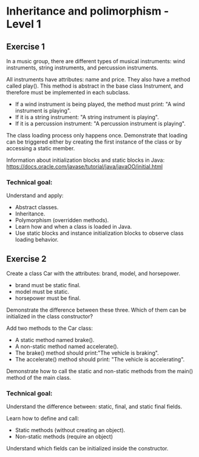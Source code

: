 # Inheritance and polimorphism - Level 1

## Exercise 1

In a music group, there are different types of musical instruments: wind instruments, string instruments, and percussion instruments.

All instruments have attributes: name and price. They also have a method called play(). This method is abstract in the base class Instrument, and therefore must be implemented in each subclass.

- If a wind instrument is being played, the method must print: "A wind instrument is playing".
- If it is a string instrument: "A string instrument is playing".
- If it is a percussion instrument: "A percussion instrument is playing".

The class loading process only happens once. Demonstrate that loading can be triggered either by creating the first instance of the class or by accessing a static member.

Information about initialization blocks and static blocks in Java:
https://docs.oracle.com/javase/tutorial/java/javaOO/initial.html

### Technical goal:

Understand and apply:

- Abstract classes.
- Inheritance.
- Polymorphism (overridden methods).
- Learn how and when a class is loaded in Java.
- Use static blocks and instance initialization blocks to observe class loading behavior.

## Exercise 2

Create a class Car with the attributes: brand, model, and horsepower.

- brand must be static final.
- model must be static.
- horsepower must be final.

Demonstrate the difference between these three. Which of them can be initialized in the class constructor?

Add two methods to the Car class:

- A static method named brake().
- A non-static method named accelerate().
- The brake() method should print:"The vehicle is braking".
- The accelerate() method should print: "The vehicle is accelerating".

Demonstrate how to call the static and non-static methods from the main() method of the main class.

### Technical goal:

Understand the difference between: static, final, and static final fields.

Learn how to define and call:
- Static methods (without creating an object).
- Non-static methods (require an object)

Understand which fields can be initialized inside the constructor.